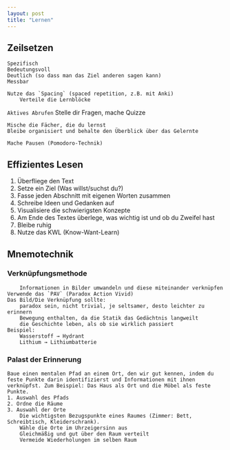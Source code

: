 ```yaml
---
layout: post
title: "Lernen"
---
```

## Zeilsetzen  
    Spezifisch
    Bedeutungsvoll
    Deutlich (so dass man das Ziel anderen sagen kann)
    Messbar
  
    Nutze das `Spacing` (spaced repetition, z.B. mit Anki)
        Verteile die Lernblöcke
   `Aktives Abrufen`
        Stelle dir Fragen, mache Quizze

    Mische die Fächer, die du lernst
    Bleibe organisiert und behalte den Überblick über das Gelernte
    
    Mache Pausen (Pomodoro-Technik)

## Effizientes Lesen

1. Überfliege den Text
2. Setze ein Ziel (Was willst/suchst du?)
3. Fasse jeden Abschnitt mit eigenen Worten zusammen
4. Schreibe Ideen und Gedanken auf
5. Visualisiere die schwierigsten Konzepte
6. Am Ende des Textes überlege, was wichtig ist und ob du Zweifel hast
7. Bleibe ruhig
8. Nutze das KWL (Know-Want-Learn)

## Mnemotechnik
   ### Verknüpfungsmethode
        Informationen in Bilder umwandeln und diese miteinander verknüpfen
    Verwende das `PAV` (Paradox Action Vivid)
    Das Bild/Die Verknüpfung sollte:
        paradox sein, nicht trivial, je seltsamer, desto leichter zu erinnern
        Bewegung enthalten, da die Statik das Gedächtnis langweilt
        die Geschichte leben, als ob sie wirklich passiert
    Beispiel:
        Wasserstoff → Hydrant
        Lithium → Lithiumbatterie

   ### Palast der Erinnerung
    Baue einen mentalen Pfad an einem Ort, den wir gut kennen, indem du feste Punkte darin identifizierst und Informationen mit ihnen verknüpfst. Zum Beispiel: Das Haus als Ort und die Möbel als feste Punkte.
    1. Auswahl des Pfads
    2. Ordne die Räume
    3. Auswahl der Orte
        Die wichtigsten Bezugspunkte eines Raumes (Zimmer: Bett, Schreibtisch, Kleiderschrank).
        Wähle die Orte im Uhrzeigersinn aus
        Gleichmäßig und gut über den Raum verteilt
        Vermeide Wiederholungen im selben Raum
